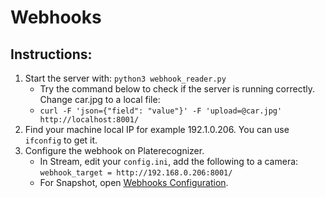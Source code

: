 # Webhooks

## Instructions:

1. Start the server with: `python3 webhook_reader.py`
   - Try the command below to check if the server is running correctly. Change car.jpg to a local file:
   - `curl -F 'json={"field": "value"}' -F 'upload=@car.jpg' http://localhost:8001/`
2. Find your machine local IP for example 192.1.0.206. You can use `ifconfig` to get it.
3. Configure the webhook on Platerecognizer.
   - In Stream, edit your `config.ini`, add the following to a camera: `webhook_target = http://192.168.0.206:8001/`
   - For Snapshot, open [Webhooks Configuration](https://app.platerecognizer.com/accounts/webhooks/).
